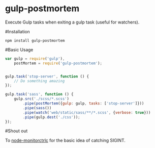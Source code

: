 gulp-postmortem
=========

Execute Gulp tasks when exiting a gulp task (useful for watchers).

#Installation

```
npm install gulp-postmortem
```

#Basic Usage

```javascript
var gulp = require('gulp'),
	postMortem = require('gulp-postmortem');


gulp.task('stop-server', function () {
	// Do something amazing
});

gulp.task('sass', function () {
	gulp.src('./scss/*.scss')
	    .pipe(postMortem({gulp: gulp, tasks: ['stop-server']}))
		.pipe(sass())
		.pipe(watch('web/static/sass/**/*.scss', {verbose: true}))
		.pipe(gulp.dest('./css'));
});
```


#Shout out

To [node-monitorctrlc](https://github.com/pandell/node-monitorctrlc) for the basic idea of catching SIGINT.
